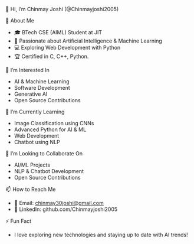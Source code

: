 👋 Hi, I’m Chinmay Joshi (@Chinmayjoshi2005)  

🚀 About Me  
- 🎓 BTech CSE (AIML) Student at JIT  
- 🤖 Passionate about Artificial Intelligence & Machine Learning  
- 💻 Exploring Web Development with Python  
- 🏆 Certified in C, C++, Python.

👀 I’m Interested In  
- AI & Machine Learning  
- Software Development  
- Generative AI  
- Open Source Contributions  

🌱 I’m Currently Learning  
- Image Classification using CNNs  
- Advanced Python for AI & ML  
- Web Development
- Chatbot using NLP 

💞️ I’m Looking to Collaborate On  
- AI/ML Projects  
- NLP & Chatbot Development  
- Open Source Contributions  

📫 How to Reach Me  
- 📩 Email: chinmay30joshi@gmail.com 
- 💼 LinkedIn: github.com/Chinmayjoshi2005

⚡ Fun Fact  
- I love exploring new technologies and staying up to date with AI trends!  
